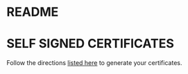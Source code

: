 README
======

SELF SIGNED CERTIFICATES
========================
Follow the directions [listed here](https://devcenter.heroku.com/articles/ssl-certificate-self) to generate your certificates.
